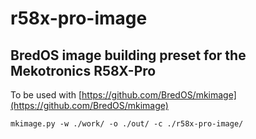 # r58x-pro-image
## BredOS image building preset for the Mekotronics R58X-Pro

To be used with [https://github.com/BredOS/mkimage](https://github.com/BredOS/mkimage)

```
mkimage.py -w ./work/ -o ./out/ -c ./r58x-pro-image/

```
